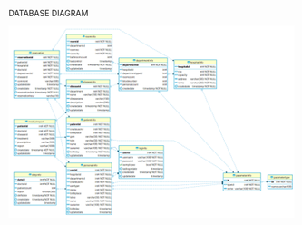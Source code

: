 
DATABASE DIAGRAM

![Diagram](https://github.com/itucsdb1803/itucsdb1803/blob/master/images/Database_Diagram.png)